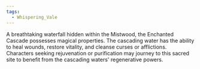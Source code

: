 ```yaml
---
tags:
  - Whispering_Vale
---
```

A breathtaking waterfall hidden within the Mistwood, the Enchanted Cascade possesses magical properties. The cascading water has the ability to heal wounds, restore vitality, and cleanse curses or afflictions. Characters seeking rejuvenation or purification may journey to this sacred site to benefit from the cascading waters' regenerative powers.